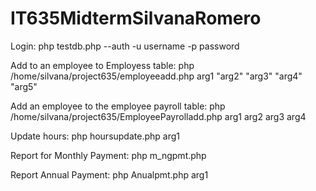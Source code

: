 # IT635MidtermSilvanaRomero

Login:  php testdb.php --auth -u username -p password

Add to an employee to Employess table: php /home/silvana/project635/employeeadd.php arg1 "arg2" "arg3" "arg4" "arg5"

Add an employee to the employee payroll table:  php /home/silvana/project635/EmployeePayrolladd.php arg1 arg2 arg3 arg4

Update hours: php hoursupdate.php arg1

Report for Monthly Payment: php m_ngpmt.php

Report Annual Payment: php Anualpmt.php arg1
